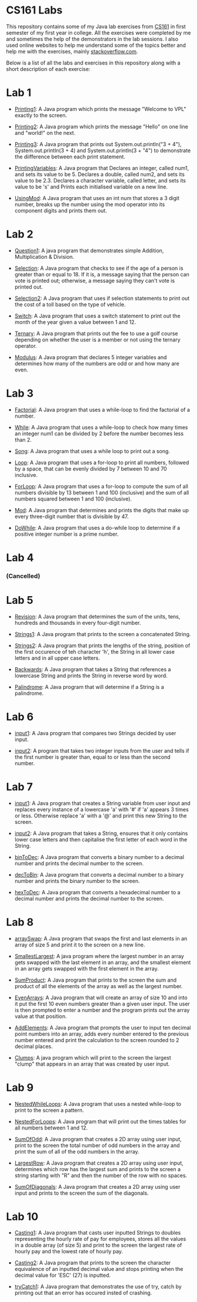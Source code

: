 # CS161 Labs
This repository contains some of my Java lab exercises from [CS161](http://apps.maynoothuniversity.ie/courses/?TARGET=MODULE&MODE=VIEW&MODULE_CODE=CS161#ANCHOR_SEARCH) in first semester of my first year in college. All the exercises were completed by me and sometimes the help of the demonstrators in the lab sessions. I also used online websites to help me understand some of the topics better and help me with the exercises, mainly [stackoverflow.com](https://stackoverflow.com/).

Below is a list of all the labs and exercises in this repository along with a short description of each exercise:

# Lab 1
- [Printing1](https://github.com/ArturMK98/CS161-Labs/blob/master/Lab%201/Printing.java): A Java program which prints the message "Welcome to VPL" exactly to the screen.

- [Printing2](https://github.com/ArturMK98/CS161-Labs/blob/master/Lab%201/Printing2.java): A Java program which prints the message "Hello" on one line and "world!" on the next.

- [Printing3](https://github.com/ArturMK98/CS161-Labs/blob/master/Lab%201/Printing3.java): A Java program that prints out System.out.println("3 + 4"), System.out.println(3 + 4) and System.out.println(3 + "4") to demonstrate the diifference between each print statement.

- [PrintingVariables](https://github.com/ArturMK98/CS161-Labs/blob/master/Lab%201/PrintingVariables.java): A Java program that Declares an integer, called num1, and sets its value to be 5. Declares a double, called num2, and sets its value to be 2.3. Declares a character variable, called letter, and sets its value to be 's' and Prints each initialised variable on a new line.

- [UsingMod](https://github.com/ArturMK98/CS161-Labs/blob/master/Lab%201/UsingMod.java): A Java program that uses an int num that stores a 3 digit number, breaks up the number using the mod operator into its component digits and prints them out.

# Lab 2
- [Question1](https://github.com/ArturMK98/CS161-Labs/blob/master/Lab%202/Question1.java): A java program that demonstrates simple Addition, Multiplication & Division.

- [Selection](https://github.com/ArturMK98/CS161-Labs/blob/master/Lab%202/Selection.java): A Java program that checks to see if the age of a person is greater than or equal to 18. If it is, a message saying that the person can vote is printed out; otherwise, a message saying they can't vote is printed out.

- [Selection2](https://github.com/ArturMK98/CS161-Labs/blob/master/Lab%202/Selection2.java):  A Java program that uses if selection statements to print out the cost of a toll based on the type of vehicle.

- [Switch](https://github.com/ArturMK98/CS161-Labs/blob/master/Lab%202/Switch.java): A Java program that uses a switch statement to print out the month of the year given a value between 1 and 12.

- [Ternary](https://github.com/ArturMK98/CS161-Labs/blob/master/Lab%202/Ternary.java): A Java program that prints out the fee to use a golf course depending on whether the user is a member or not using the ternary operator.

- [Modulus](https://github.com/ArturMK98/CS161-Labs/blob/master/Lab%202/Modulus.java): A Java program that declares 5 integer variables and determines how many of the numbers are odd or and how many are even.

# Lab 3
- [Factorial](https://github.com/ArturMK98/CS161-Labs/blob/master/Lab%203/Factorial.java): A Java program that uses a while-loop to find the factorial of a number.

- [While](https://github.com/ArturMK98/CS161-Labs/blob/master/Lab%203/While.java): A Java program that uses a while-loop to check how many times an integer num1 can be divided by 2 before the number becomes less than 2.

- [Song](https://github.com/ArturMK98/CS161-Labs/blob/master/Lab%203/Song.java): A Java program that uses a while loop to print out a song.

- [Loop](https://github.com/ArturMK98/CS161-Labs/blob/master/Lab%203/Loop.java): A Java program that uses a for-loop to print all numbers, followed by a space, that can be evenly divided by 7 between 10 and 70 inclusive.

- [ForLoop](https://github.com/ArturMK98/CS161-Labs/blob/master/Lab%203/ForLoop.java): A Java program that uses a for-loop to compute the sum of all numbers divisible by 13 between 1 and 100 (inclusive) and the sum of all numbers squared between 1 and 100 (inclusive).

- [Mod](https://github.com/ArturMK98/CS161-Labs/blob/master/Lab%203/Mod.java): A Java program that determines and prints the digits that make up every three-digit number that is divisible by 47.

- [DoWhile](https://github.com/ArturMK98/CS161-Labs/blob/master/Lab%203/DoWhile.java): A Java program that uses a do-while loop to determine if a positive integer number is a prime number.

# Lab 4
### (Cancelled)

# Lab 5
- [Revision](https://github.com/ArturMK98/CS161-Labs/blob/master/Lab%205/Revision.java): A Java program that determines the sum of the units, tens, hundreds and thousands in every four-digit number.

- [Strings1](https://github.com/ArturMK98/CS161-Labs/blob/master/Lab%205/Strings1.java): A Java program that prints to the screen a concatenated String.

- [Strings2](https://github.com/ArturMK98/CS161-Labs/blob/master/Lab%205/Strings2.java): A Java program that prints the lengths of the string, position of the first occurence of teh character 'h', the String in all lower case letters and in all upper case letters.

- [Backwards](https://github.com/ArturMK98/CS161-Labs/blob/master/Lab%205/Backwards.java): A Java program that takes a String that references a lowercase String and prints the String in reverse word by word.

- [Palindrome](https://github.com/ArturMK98/CS161-Labs/blob/master/Lab%205/Palindrome.java): A Java program that will determine if a String is a palindrome.

# Lab 6
- [input1](https://github.com/ArturMK98/CS161-Labs/blob/master/Lab%206/input1.java): A Java program that compares two Strings decided by user input.

- [input2](https://github.com/ArturMK98/CS161-Labs/blob/master/Lab%206/input2.java): A program that takes two integer inputs from the user and tells if the first number is greater than, equal to or less than the second number.

# Lab 7
- [input1](https://github.com/ArturMK98/CS161-Labs/blob/master/Lab%207/input1.java): A Java program that creates a String variable from user input and replaces every instance of a lowercase 'a' with '#' if 'a' appears 3 times or less. Otherwise replace 'a' with a '@' and print this new String to the screen.

- [input2](https://github.com/ArturMK98/CS161-Labs/blob/master/Lab%207/input2.java): A Java program that takes a String, ensures that it only contains lower case letters and then capitalise the first letter of each word in the String.

- [binToDec](https://github.com/ArturMK98/CS161-Labs/blob/master/Lab%207/binToDec.java): A Java program that converts a binary number to a decimal number and prints the decimal number to the screen.

- [decToBin](https://github.com/ArturMK98/CS161-Labs/blob/master/Lab%207/decToBin.java): A Java program that converts a decimal number to a binary number and prints the binary number to the screen.

- [hexToDec](https://github.com/ArturMK98/CS161-Labs/blob/master/Lab%207/hexToDec.java): A Java program that converts a hexadecimal number to a decimal number and prints the decimal number to the screen.

# Lab 8
- [arraySwap](https://github.com/ArturMK98/CS161-Labs/blob/master/Lab%208/arraySwap.java): A Java program that swaps the first and last elements in an array of size 5 and print it to the screen on a new line.

- [SmallestLargest](https://github.com/ArturMK98/CS161-Labs/blob/master/Lab%208/SmallestLargest.java): A java program where the largest number in an array gets swapped with the last element in an array, and the smallest element in an array gets swapped with the first element in the array.

- [SumProduct](https://github.com/ArturMK98/CS161-Labs/blob/master/Lab%208/SumProduct.java): A Java program that prints to the screen the sum and product of all the elements of the array as well as the largest number.

- [EvenArrays](https://github.com/ArturMK98/CS161-Labs/blob/master/Lab%208/EvenArrays.java): A Java program that will create an array of size 10 and into it put the first 10 even numbers greater than a given user input. The user is then prompted to enter a number and the program prints out the array value at that position.

- [AddElements](https://github.com/ArturMK98/CS161-Labs/blob/master/Lab%208/AddElements.java): A Java program that prompts the user to input ten decimal point numbers into an array, adds every number entered to the previous number entered and print the calculation to the screen rounded to 2 decimal places.

- [Clumps](https://github.com/ArturMK98/CS161-Labs/blob/master/Lab%208/Clumps.java): A java program which will print to the screen the largest "clump" that appears in an array that was created by user input.

# Lab 9
- [NestedWhileLoops](https://github.com/ArturMK98/CS161-Labs/blob/master/Lab%209/NestedWhileLoops.java): A Java program that uses a nested while-loop to print to the screen a pattern.

- [NestedForLoops](https://github.com/ArturMK98/CS161-Labs/blob/master/Lab%209/NestedForLoops.java):  A Java program that will print out the times tables for all numbers between 1 and 12.

- [SumOfOdd](https://github.com/ArturMK98/CS161-Labs/blob/master/Lab%209/SumOfOdd.java): A Java program that creates a 2D array using user input, print to the screen the total number of odd numbers in the array and print the sum of all of the odd numbers in the array.

- [LargestRow](https://github.com/ArturMK98/CS161-Labs/blob/master/Lab%209/LargestRow.java): A Java program that creates a 2D array using user input, determines which row has the largest sum and prints to the screen a string starting with "R" and then the number of the row with no spaces.

- [SumOfDiagonals](https://github.com/ArturMK98/CS161-Labs/blob/master/Lab%209/SumOfDiagonals.java): A Java program that creates a 2D array using user input and prints to the screen the sum of the diagonals.

# Lab 10
- [Casting1](https://github.com/ArturMK98/CS161-Labs/blob/master/Lab%2010/Casting1.java): A Java program that casts user inputted Strings to doubles representing the hourly rate of pay for employees, stores all the values in a double array (of size 5) and print to the screen the largest rate of hourly pay and the lowest rate of hourly pay.

- [Casting2](https://github.com/ArturMK98/CS161-Labs/blob/master/Lab%2010/Casting2.java): A Java program that prints to the screen the character equivalence of an inputted decimal value and stops printing when the decimal value for 'ESC' (27) is inputted.

- [tryCatch1](https://github.com/ArturMK98/CS161-Labs/blob/master/Lab%2010/tryCatch1.java): A Java program that demonstrates the use of try, catch by printing out that an error has occured insted of crashing.
